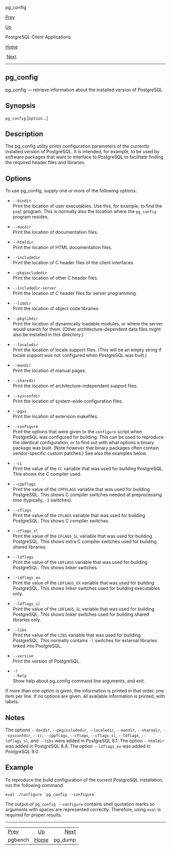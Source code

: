 <div class="navheader" data-xmlns="http://www.w3.org/TR/xhtml1/transitional">

pg\_config

</div>

[Prev](pgbench.html "pgbench") 

[Up](reference-client.html "PostgreSQL Client Applications")

PostgreSQL Client Applications

[Home](index.html "PostgreSQL 10.3 Documentation")

 [Next](app-pgdump.html "pg_dump")

-----

<div id="APP-PGCONFIG" class="refentry">

<div class="titlepage">

</div>

<span id="id-1.9.4.11.1" class="indexterm"></span>

<div class="refnamediv">

## <span class="refentrytitle">pg\_config</span>

pg\_config — retrieve information about the installed version of
<span class="productname">PostgreSQL</span>

</div>

<div class="refsynopsisdiv">

## Synopsis

<div class="cmdsynopsis">

`pg_config` \[*`option`*...\]

</div>

</div>

<div id="id-1.9.4.11.5" class="refsect1">

## Description

The <span class="application">pg\_config</span> utility prints
configuration parameters of the currently installed version of
<span class="productname">PostgreSQL</span>. It is intended, for
example, to be used by software packages that want to interface to
<span class="productname">PostgreSQL</span> to facilitate finding the
required header files and libraries.

</div>

<div id="id-1.9.4.11.6" class="refsect1">

## Options

To use <span class="application">pg\_config</span>, supply one or more
of the following options:

<div class="variablelist">

  - <span class="term">`--bindir`</span>  
    Print the location of user executables. Use this, for example, to
    find the `psql` program. This is normally also the location where
    the `pg_config` program resides.

  - <span class="term">`--docdir`</span>  
    Print the location of documentation files.

  - <span class="term">`--htmldir`</span>  
    Print the location of HTML documentation files.

  - <span class="term">`--includedir`</span>  
    Print the location of C header files of the client interfaces.

  - <span class="term">`--pkgincludedir`</span>  
    Print the location of other C header files.

  - <span class="term">`--includedir-server`</span>  
    Print the location of C header files for server programming.

  - <span class="term">`--libdir`</span>  
    Print the location of object code libraries.

  - <span class="term">`--pkglibdir`</span>  
    Print the location of dynamically loadable modules, or where the
    server would search for them. (Other architecture-dependent data
    files might also be installed in this directory.)

  - <span class="term">`--localedir`</span>  
    Print the location of locale support files. (This will be an empty
    string if locale support was not configured when
    <span class="productname">PostgreSQL</span> was built.)

  - <span class="term">`--mandir`</span>  
    Print the location of manual pages.

  - <span class="term">`--sharedir`</span>  
    Print the location of architecture-independent support files.

  - <span class="term">`--sysconfdir`</span>  
    Print the location of system-wide configuration files.

  - <span class="term">`--pgxs`</span>  
    Print the location of extension makefiles.

  - <span class="term">`--configure`</span>  
    Print the options that were given to the `configure` script when
    <span class="productname">PostgreSQL</span> was configured for
    building. This can be used to reproduce the identical configuration,
    or to find out with what options a binary package was built. (Note
    however that binary packages often contain vendor-specific custom
    patches.) See also the examples below.

  - <span class="term">`--cc`</span>  
    Print the value of the `CC` variable that was used for building
    <span class="productname">PostgreSQL</span>. This shows the C
    compiler used.

  - <span class="term">`--cppflags`</span>  
    Print the value of the `CPPFLAGS` variable that was used for
    building <span class="productname">PostgreSQL</span>. This shows C
    compiler switches needed at preprocessing time (typically, `-I`
    switches).

  - <span class="term">`--cflags`</span>  
    Print the value of the `CFLAGS` variable that was used for building
    <span class="productname">PostgreSQL</span>. This shows C compiler
    switches.

  - <span class="term">`--cflags_sl`</span>  
    Print the value of the `CFLAGS_SL` variable that was used for
    building <span class="productname">PostgreSQL</span>. This shows
    extra C compiler switches used for building shared libraries.

  - <span class="term">`--ldflags`</span>  
    Print the value of the `LDFLAGS` variable that was used for building
    <span class="productname">PostgreSQL</span>. This shows linker
    switches.

  - <span class="term">`--ldflags_ex`</span>  
    Print the value of the `LDFLAGS_EX` variable that was used for
    building <span class="productname">PostgreSQL</span>. This shows
    linker switches used for building executables only.

  - <span class="term">`--ldflags_sl`</span>  
    Print the value of the `LDFLAGS_SL` variable that was used for
    building <span class="productname">PostgreSQL</span>. This shows
    linker switches used for building shared libraries only.

  - <span class="term">`--libs`</span>  
    Print the value of the `LIBS` variable that was used for building
    <span class="productname">PostgreSQL</span>. This normally contains
    `-l` switches for external libraries linked into
    <span class="productname">PostgreSQL</span>.

  - <span class="term">`--version`</span>  
    Print the version of <span class="productname">PostgreSQL</span>.

  - <span class="term">`-?`  
    </span><span class="term">`--help`</span>  
    Show help about <span class="application">pg\_config</span> command
    line arguments, and exit.

</div>

If more than one option is given, the information is printed in that
order, one item per line. If no options are given, all available
information is printed, with labels.

</div>

<div id="id-1.9.4.11.7" class="refsect1">

## Notes

The options `--docdir`, `--pkgincludedir`, `--localedir`, `--mandir`,
`--sharedir`, `--sysconfdir`, `--cc`, `--cppflags`, `--cflags`,
`--cflags_sl`, `--ldflags`, `--ldflags_sl`, and `--libs` were added in
<span class="productname">PostgreSQL</span> 8.1. The option `--htmldir`
was added in <span class="productname">PostgreSQL</span> 8.4. The option
`--ldflags_ex` was added in <span class="productname">PostgreSQL</span>
9.0.

</div>

<div id="id-1.9.4.11.8" class="refsect1">

## Example

To reproduce the build configuration of the current PostgreSQL
installation, run the following command:

``` programlisting
eval ./configure `pg_config --configure`
```

The output of `pg_config --configure` contains shell quotation marks so
arguments with spaces are represented correctly. Therefore, using `eval`
is required for proper
results.

</div>

</div>

<div class="navfooter">

-----

|                                          |                             |                         |
| :--------------------------------------- | :-------------------------: | ----------------------: |
| [Prev](pgbench.html)                     | [Up](reference-client.html) | [Next](app-pgdump.html) |
| <span class="application">pgbench</span> |     [Home](index.html)      |                pg\_dump |

</div>
